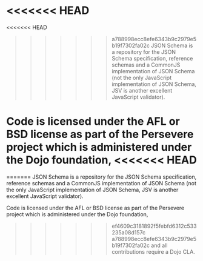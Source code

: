 <<<<<<< HEAD
=======
<<<<<<< HEAD
>>>>>>> a788998ecc8efe6343b9c2979e5b19f7302fa02c
JSON Schema is a repository for the JSON Schema specification, reference schemas and a CommonJS implementation of JSON Schema (not the only JavaScript implementation of JSON Schema, JSV is another excellent JavaScript validator).

Code is licensed under the AFL or BSD license as part of the Persevere 
project which is administered under the Dojo foundation,
<<<<<<< HEAD
=======
=======
JSON Schema is a repository for the JSON Schema specification, reference schemas and a CommonJS implementation of JSON Schema (not the only JavaScript implementation of JSON Schema, JSV is another excellent JavaScript validator).

Code is licensed under the AFL or BSD license as part of the Persevere 
project which is administered under the Dojo foundation,
>>>>>>> ef4609c3181892f5febfd6312c533235a08d157c
>>>>>>> a788998ecc8efe6343b9c2979e5b19f7302fa02c
and all contributions require a Dojo CLA.